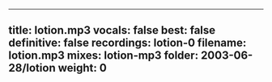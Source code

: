 
---
title: lotion.mp3
vocals: false
best: false
definitive: false
recordings: lotion-0
filename: lotion.mp3
mixes: lotion-mp3
folder: 2003-06-28/lotion
weight: 0
---
